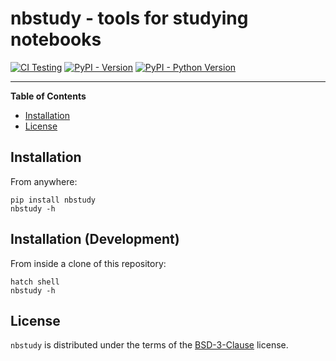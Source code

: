 # nbstudy - tools for studying notebooks

[![CI Testing](https://github.com/DylanLukes/nbstudy/actions/workflows/test.yml/badge.svg)](https://github.com/DylanLukes/nb-study-tools/actions/workflows/test.yml)
[![PyPI - Version](https://img.shields.io/pypi/v/nb-study-tools.svg)](https://pypi.org/project/nbstudy)
[![PyPI - Python Version](https://img.shields.io/pypi/pyversions/nb-study-tools.svg)](https://pypi.org/project/nbstudy)

-----

**Table of Contents**

- [Installation](#installation)
- [License](#license)

## Installation

From anywhere:

```console
pip install nbstudy
nbstudy -h
```

## Installation (Development)

From inside a clone of this repository:

```console
hatch shell
nbstudy -h
```

## License

`nbstudy` is distributed under the terms of the [BSD-3-Clause](https://spdx.org/licenses/BSD-3-Clause.html) license.
